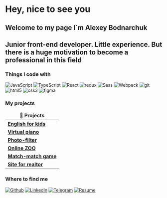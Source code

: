 # Hey, nice to see you

## Welcome to my page    <span>     I`m Alexey Bodnarchuk</span><br>
## Junior front-end developer. Little experience. But there is a huge motivation to become a professional in this field

### Things I code with
<p>
  <img alt="JavaScript" src="https://img.shields.io/badge/-JavaScript-FF9E0F?style=flat-square&logo=javascript&logoColor=white" />
  <img alt="TypeScript" src="https://img.shields.io/badge/-TypeScript-007ACC?style=flat-square&logo=typescript&logoColor=white" />
  <img alt="React" src="https://img.shields.io/badge/-React-45b8d8?style=flat-square&logo=react&logoColor=white" />
  <img alt="redux" src="https://img.shields.io/badge/-Redux-764ABC?style=flat-square&logo=redux&logoColor=white" />
  <img alt="Sass" src="https://img.shields.io/badge/-Sass-CC6699?style=flat-square&logo=sass&logoColor=white" />
  <img alt="Webpack" src="https://img.shields.io/badge/-Webpack-8DD6F9?style=flat-square&logo=webpack&logoColor=white" /> 
  <img alt="git" src="https://img.shields.io/badge/-Git-F05032?style=flat-square&logo=git&logoColor=white" />
  <img alt="html5" src="https://img.shields.io/badge/-HTML5-red?style=flat-square&logo=html5&logoColor=white" />
  <img alt="css3" src="https://img.shields.io/badge/-CSS3-13aa52?style=flat-square&logo=css3&logoColor=white" />
  <img alt="figma" src="https://img.shields.io/badge/-Figma-F9A03C?style=flat-square&logo=figma&logoColor=white" />
 </p>

### My projects
<table>
  <thead align="center">
    <tr border: none;>
      <td><b>🎁 Projects</b></td>
    </tr>
  </thead>
  <tbody>
    <tr>
      <td><a href="https://alexej1900.github.io/english-for-kids/english-for-kids/"><b>English for kids                                     </b></a></td>
    </tr>
	  <tr>
      <td><a href="https://alexej1900.github.io/virtual-piano/virtual-piano/"><b>Virtual piano</b></a></td>
    </tr>
    <tr>
      <td><a href="https://alexej1900.github.io/photo-filter/photo-filter/"><b>Photo-filter</b></a></td>
    </tr>
    <tr>
      <td><a href="https://alexej1900.github.io/online-zoo/pages/landing/index.html"><b>Online ZOO</b></a></td>
    </tr>
    <tr>
      <td><a href="https://alexej1900.github.io/match-match-game/index.html"><b>Match-match game</b></a></td>
    </tr>
    <tr>
      <td><a href="http://myrealtor.zzz.com.ua/"><b>Site for realtor</b></a></td>
    </tr>
  </tbody>
</table>

### Where to find me</h3>
<p><a href="https://github.com/alexej1900" target="_blank"><img alt="Github" src="https://img.shields.io/badge/GitHub-%2312100E.svg?&style=for-the-badge&logo=Github&logoColor=white" /></a> <a href="https://www.linkedin.com/in/алексей-боднарчук-6089591b5" target="_blank"><img alt="LinkedIn" src="https://img.shields.io/badge/linkedin-%230077B5.svg?&style=for-the-badge&logo=linkedin&logoColor=white" /></a> <a href="https://t.me/alexej1900" target="_blank"><img alt="Telegram" src="https://img.shields.io/badge/telegram-%23BB77B5.svg?&style=for-the-badge&logo=telegram&logoColor=white" /></a> <a href="https://alexej1900.github.io/rsschool-cv/" target="_blank"><img alt="Resume" src="https://img.shields.io/badge/My_resume-%FF9E0F.svg?&style=for-the-badge" /></a>
</p>
